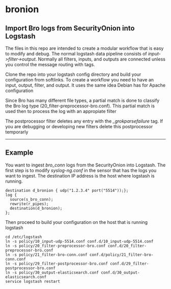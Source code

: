# bronion
## Import Bro logs from SecurityOnion into Logstash

The files in this repo are intended to create a modular workflow that is easy to modify and debug.
The normal logstash data pipeline consists of *input->filter->output*. Normally all filters, inputs, and outputs
are connected unless you control the message routing with tags.

Clone the repo into your logstash config directory and build your configuration from softlinks. To create a workflow
you need to have an input, output, filter, and output. It uses the same idea Debian has for Apache configuration

Since Bro has many different file types, a partial match is done to classify the Bro log type (20_filter-preprocessor-bro.conf). This partial match is used then to process the
log with an appropiate filter

The postprocessor filter deletes any entry with the *_grokparsefailure* tag. 
If you are debugging or developing new filters delete this postprocessor temporarly

---

## Example

You want to ingest *bro_conn* logs from the SecurityOnion into Logstash. The first step is to modify *syslog-ng.conf*
in the sensor that has the logs you want to ingest. The destination IP address is the host where logstash is running.

```
destination d_bronion { udp("1.2.3.4" port("5514"));};
log {
  source(s_bro_conn);
  rewrite(r_pipes);
  destination(d_bronion);
};
```

Then proceed to build your configuration on the host that is running logstash

```shell
cd /etc/logstash
ln -s policy/10_input-udp-5514.conf conf.d/10_input-udp-5514.conf
ln -s policy/20_filter-preprocessor-bro.conf conf.d/20_filter-preprocessor-bro.conf
ln -s policy/21_filter-bro-conn.conf conf.d/policy/21_filter-bro-conn.conf
ln -s policy/29_filter-postprocessor-bro.conf conf.d/29_filter-postprocessor-bro.conf
ln -s policy/30_output-elasticsearch.conf conf.d/30_output-elasticsearch.conf
service logstash restart
```
